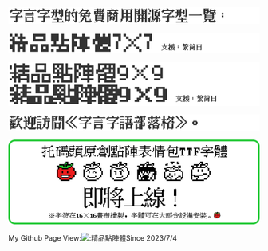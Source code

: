 <!--### Hi there 👋  -->

<!--
**scott0107000/scott0107000** is a ✨ _special_ ✨ repository because its `README.md` (this file) appears on your GitHub profile.

Here are some ideas to get you started:

- 🔭 I’m currently working on ...
- 🌱 I’m currently learning ...
- 👯 I’m looking to collaborate on ...
- 🤔 I’m looking for help with ...
- 💬 Ask me about ...
- 📫 How to reach me: ...
- 😄 Pronouns: ...
- ⚡ Fun fact: ...
-->

[![1](https://github.com/scott0107000/scott0107000/blob/f98f24df0bc3c22351d1ab9fc35572a3e67e4293/1.png)]( )

[![2](https://github.com/scott0107000/scott0107000/blob/4768ad67449c558b1395e8161e8bc61b6d5de9d5/2.png)](https://github.com/scott0107000/BoutiqueBitmap7x7)

[![3](https://github.com/scott0107000/scott0107000/blob/4768ad67449c558b1395e8161e8bc61b6d5de9d5/3.png)](https://github.com/scott0107000/BoutiqueBitmap9x9)

[![4](https://github.com/scott0107000/scott0107000/blob/aebc630dabfa2f99848e868d66c0cb74375557ae/4.png)](https://fontspeech.blogspot.com/)

[![5](https://github.com/scott0107000/scott0107000/blob/3242a258408425e2b5dcb8956446b2b96f902201/tomatogithub.png)]()

My Github Page View:![:精品點陣體](https://count.getloli.com/get/@:精品點陣體)Since 2023/7/4
